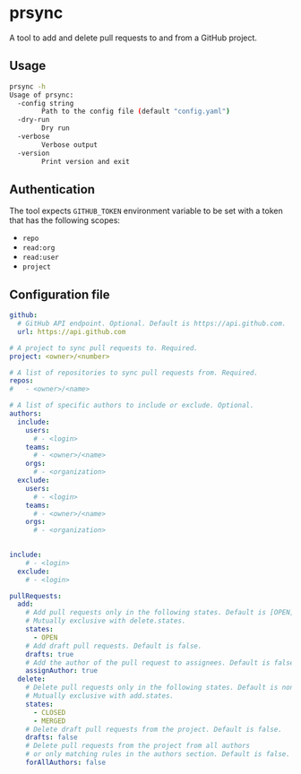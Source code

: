 # prsync

A tool to add and delete pull requests to and from a GitHub project.

## Usage

```bash
prsync -h
Usage of prsync:
  -config string
        Path to the config file (default "config.yaml")
  -dry-run
        Dry run
  -verbose
        Verbose output
  -version
        Print version and exit
```

## Authentication

The tool expects `GITHUB_TOKEN` environment variable to be set with a token that has the following scopes:

- `repo`
- `read:org`
- `read:user`
- `project`

## Configuration file

```yaml
github:
  # GitHub API endpoint. Optional. Default is https://api.github.com.
  url: https://api.github.com

# A project to sync pull requests to. Required.
project: <owner>/<number>

# A list of repositories to sync pull requests from. Required.
repos:
#   - <owner>/<name>

# A list of specific authors to include or exclude. Optional.
authors:
  include:
    users:
      # - <login>
    teams:
      # - <owner>/<name>
    orgs:
      # - <organization>
  exclude:
    users:
      # - <login>
    teams:
      # - <owner>/<name>
    orgs:
      # - <organization>
  

include:
    # - <login>
  exclude:
    # - <login>

pullRequests:
  add:
    # Add pull requests only in the following states. Default is [OPEN].
    # Mutually exclusive with delete.states.
    states:
      - OPEN
    # Add draft pull requests. Default is false.
    drafts: true
    # Add the author of the pull request to assignees. Default is false.
    assignAuthor: true
  delete:
    # Delete pull requests only in the following states. Default is none.
    # Mutually exclusive with add.states.
    states:
      - CLOSED
      - MERGED
    # Delete draft pull requests from the project. Default is false.
    drafts: false
    # Delete pull requests from the project from all authors 
    # or only matching rules in the authors section. Default is false.
    forAllAuthors: false
```
